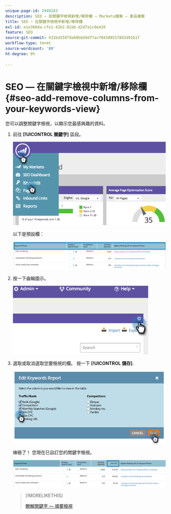 ```yaml
---
unique-page-id: 2949243
description: SEO — 從關鍵字檢視新增/移除欄 — Marketo檔案 — 產品檔案
title: SEO — 在關鍵字檢視中新增/移除欄
exl-id: e1a360da-cfe1-41b2-82ab-d2d7a1c0e410
feature: SEO
source-git-commit: 431bd258f9a68bbb9df7acf043085578d3d91b1f
workflow-type: tm+mt
source-wordcount: '80'
ht-degree: 0%

---
```


# SEO — 在關鍵字檢視中新增/移除欄 {#seo-add-remove-columns-from-your-keywords-view}

您可以調整關鍵字檢視，以顯示您最感興趣的資料。

1. 前往 **[!UICONTROL 關鍵字]** 區段。

   ![](assets/image2014-9-18-13-3a37-3a31.png)

   以下是預設欄：

   ![](assets/image2014-9-18-13-3a37-3a36.png)

1. 按一下齒輪圖示。

   ![](assets/image2014-9-18-13-3a37-3a39.png)

1. 選取或取消選取您要檢視的欄。 按一下 **[!UICONTROL 儲存]**.

   ![](assets/image2014-9-18-13-3a37-3a42.png)

   棒極了！ 您現在已自訂您的關鍵字檢視。

   ![](assets/image2014-9-18-13-3a37-3a46.png)

   >[!MORELIKETHIS]
   >
   >[瞭解關鍵字 — 摘要檢視](/help/marketo/product-docs/additional-apps/seo/keywords/seo-understanding-keywords.md)
